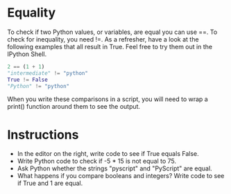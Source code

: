 # Equality
To check if two Python values, or variables, are equal you can use ==. To check for inequality, you need !=. As a refresher, have a look at the following examples that all result in True. Feel free to try them out in the IPython Shell.

```python
2 == (1 + 1)
"intermediate" != "python"
True != False
"Python" != "python"
```

When you write these comparisons in a script, you will need to wrap a print() function around them to see the output.

# Instructions

- In the editor on the right, write code to see if True equals False.
- Write Python code to check if -5 * 15 is not equal to 75.
- Ask Python whether the strings "pyscript" and "PyScript" are equal.
- What happens if you compare booleans and integers? Write code to see if True and 1 are equal.
